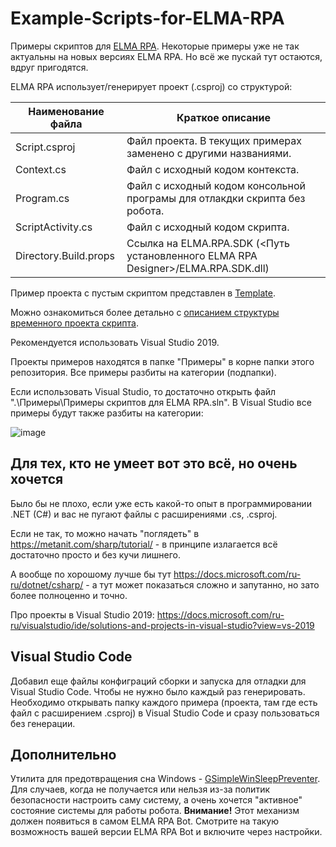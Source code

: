 # Example-Scripts-for-ELMA-RPA
Примеры скриптов для [ELMA RPA](https://elma-rpa.ai/ru).
Некоторые примеры уже не так актуальны на новых версиях ELMA RPA. Но всё же пускай тут остаются, вдруг пригодятся.

ELMA RPA использует/генерирует проект (.csproj) со структурой:

| Наименование файла | Краткое описание |
| ---- | ---- |
| Script.csproj | Файл проекта. В текущих примерах заменено с другими названиями. |
| Context.cs | Файл с исходный кодом контекста. |
| Program.cs | Файл с исходный кодом консольной програмы для отлакдки скрипта без робота. |
| ScriptActivity.cs | Файл с исходный кодом скрипта. |
| Directory.Build.props | Ссылка на ELMA.RPA.SDK (<Путь установленного ELMA RPA Designer>/ELMA.RPA.SDK.dll) |

Пример проекта с пустым скриптом представлен в [Template](https://github.com/DrGennadius/Example-Scripts-for-ELMA-RPA/tree/master/Template).

Можно ознакомиться более детально с [описанием структуры временного проекта скрипта](https://github.com/DrGennadius/Example-Scripts-for-ELMA-RPA/wiki/%D0%9E%D0%BF%D0%B8%D1%81%D0%B0%D0%BD%D0%B8%D0%B5-%D1%81%D1%82%D1%80%D1%83%D0%BA%D1%82%D1%83%D1%80%D1%8B-%D0%B2%D1%80%D0%B5%D0%BC%D0%B5%D0%BD%D0%BD%D0%BE%D0%B3%D0%BE-%D0%BF%D1%80%D0%BE%D0%B5%D0%BA%D1%82%D0%B0-%D1%81%D0%BA%D1%80%D0%B8%D0%BF%D1%82%D0%B0).

Рекомендуется использовать Visual Studio 2019.

Проекты примеров находятся в папке "Примеры" в корне папки этого репозитория. Все примеры разбиты на категории (подпапки).

Если использовать Visual Studio, то достаточно открыть файл ".\Примеры\Примеры скриптов для ELMA RPA.sln". В Visual Studio все примеры будут также разбиты на категории:

![image](https://user-images.githubusercontent.com/27915885/162456938-61ec30ec-85b0-4790-812e-f6e333850087.png)

## Для тех, кто не умеет вот это всё, но очень хочется

Было бы не плохо, если уже есть какой-то опыт в программировании .NET (C#) и вас не пугают файлы с расширениями .cs, .csproj.

Если не так, то можно начать "поглядеть" в https://metanit.com/sharp/tutorial/ - в принципе излагается всё достаточно просто и без кучи лишнего.

А вообще по хорошому лучше бы тут https://docs.microsoft.com/ru-ru/dotnet/csharp/ - а тут может показаться сложно и запутанно, но зато более полноценно и точно.

Про проекты в Visual Studio 2019: https://docs.microsoft.com/ru-ru/visualstudio/ide/solutions-and-projects-in-visual-studio?view=vs-2019

## Visual Studio Code

Добавил еще файлы конфиграций сборки и запуска для отладки для Visual Studio Code. Чтобы не нужно было каждый раз генерировать. Необходимо открывать папку каждого примера (проекта, там где есть файл с расширением .csproj) в Visual Studio Code и сразу пользоваться без генерации.

## Дополнительно

Утилита для предотвращения сна Windows - [GSimpleWinSleepPreventer](https://github.com/DrGennadius/GSimpleWinSleepPreventer). Для случаев, когда не получается или нельзя из-за политик безопасности настроить саму систему, а очень хочется "активное" состояние системы для работы робота. **Внимание!** Этот механизм должен появиться в самом ELMA RPA Bot. Смотрите на такую возможность вашей версии ELMA RPA Bot и включите через настройки.
